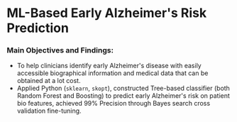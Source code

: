 # ML-Based Early Alzheimer's Risk Prediction

### Main Objectives and Findings:
- To help clinicians identify early Alzheimer's disease with easily accessible biographical information and medical data that can be obtained at a lot cost. 
- Applied Python (`sklearn`, `skopt`), constructed Tree-based classifier (both Random Forest and Boosting) to predict early Alzheimer's risk on patient bio features, achieved 99% Precision through Bayes search cross validation fine-tuning.

